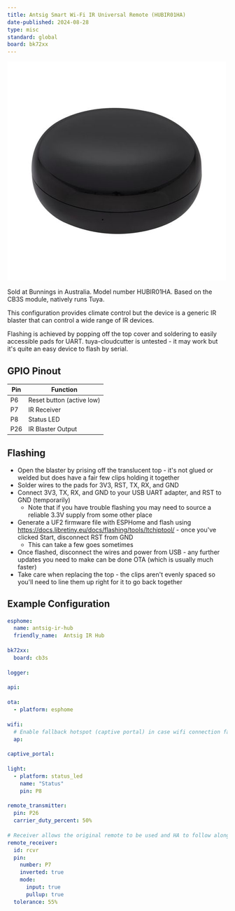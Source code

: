 ```yaml
---
title: Antsig Smart Wi-Fi IR Universal Remote (HUBIR01HA)
date-published: 2024-08-28
type: misc
standard: global
board: bk72xx
---
```


![Product Image](Antsig-Grid-Connect-Smart-IR-Universal-Remote.jpg "Product Image")

Sold at Bunnings in Australia. Model number HUBIR01HA. Based on the CB3S module, natively runs Tuya.

This configuration provides climate control but the device is a generic IR blaster that can control a wide range of IR devices.

Flashing is achieved by popping off the top cover and soldering to easily accessible pads for UART.
tuya-cloudcutter is untested - it may work but it's quite an easy device to flash by serial.

## GPIO Pinout

| Pin    | Function              |
| ------ | --------------------- |
| P6 | Reset button (active low) |
| P7 | IR Receiver |
| P8 | Status LED |
| P26 | IR Blaster Output |

## Flashing

- Open the blaster by prising off the translucent top - it's not glued or welded but does have a fair few clips holding it together
- Solder wires to the pads for 3V3, RST, TX, RX, and GND
- Connect 3V3, TX, RX, and GND to your USB UART adapter, and RST to GND (temporarily)
  - Note that if you have trouble flashing you may need to source a reliable 3.3V supply from some other place
- Generate a UF2 firmware file with ESPHome and flash using https://docs.libretiny.eu/docs/flashing/tools/ltchiptool/ - once you've clicked Start, disconnect RST from GND
  - This can take a few goes sometimes
- Once flashed, disconnect the wires and power from USB - any further updates you need to make can be done OTA (which is usually much faster)
- Take care when replacing the top - the clips aren't evenly spaced so you'll need to line them up right for it to go back together

## Example Configuration

```yaml
esphome:
  name: antsig-ir-hub
  friendly_name:  Antsig IR Hub
  
bk72xx:
  board: cb3s

logger:

api:

ota:
  - platform: esphome

wifi:
  # Enable fallback hotspot (captive portal) in case wifi connection fails
  ap:

captive_portal:

light:
  - platform: status_led
    name: "Status"
    pin: P8

remote_transmitter:
  pin: P26
  carrier_duty_percent: 50%

# Receiver allows the original remote to be used and HA to follow along
remote_receiver:
  id: rcvr
  pin:
    number: P7
    inverted: true
    mode:
      input: true
      pullup: true
  tolerance: 55%

```
